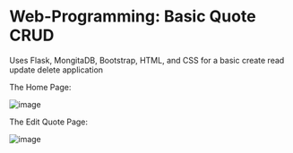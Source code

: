 # Web-Programming: Basic Quote CRUD
Uses Flask, MongitaDB, Bootstrap, HTML, and CSS for a basic create read update delete application

The Home Page:

![image](https://github.com/acash11/Web-Programming-Basic-Quote-CRUD/assets/150085335/fff75ebc-e99b-4ac1-897f-78469fcb06a4)

The Edit Quote Page:

![image](https://github.com/acash11/Web-Programming-Basic-Quote-CRUD/assets/150085335/049b0400-0c25-4e68-bef3-cf50c21c04d2)

